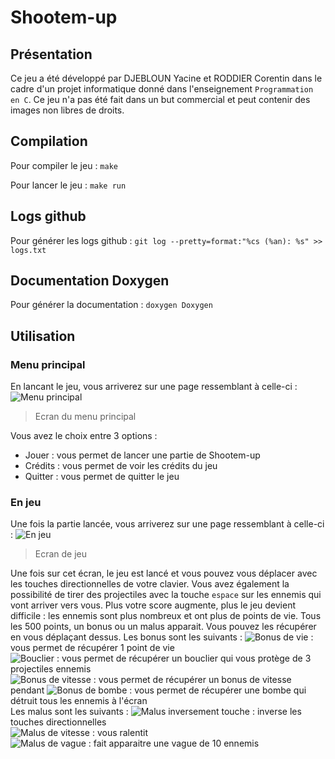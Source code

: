 # Shootem-up

## Présentation
Ce jeu a été développé par DJEBLOUN Yacine et RODDIER Corentin dans le cadre d'un projet informatique donné dans l'enseignement `Programmation en C`. Ce jeu n'a pas été fait dans un but commercial et peut contenir des images non libres de droits.

## Compilation
Pour compiler le jeu : `make`

Pour lancer le jeu : `make run`

## Logs github
Pour générer les logs github : `git log --pretty=format:"%cs (%an): %s" >> logs.txt`

## Documentation Doxygen
Pour générer la documentation : ``doxygen Doxygen``

## Utilisation
### Menu principal
En lancant le jeu, vous arriverez sur une page ressemblant à celle-ci :
![Menu principal](https://cdn.discordapp.com/attachments/1107558985785167894/1114273161891037245/Menu_game.png)
> Ecran du menu principal

Vous avez le choix entre 3 options :
- Jouer : vous permet de lancer une partie de Shootem-up
- Crédits : vous permet de voir les crédits du jeu
- Quitter : vous permet de quitter le jeu

### En jeu
Une fois la partie lancée, vous arriverez sur une page ressemblant à celle-ci :
![En jeu](https://cdn.discordapp.com/attachments/1107558985785167894/1114276491170160770/jeu_dofus.png)
> Ecran de jeu

Une fois sur cet écran, le jeu est lancé et vous pouvez vous déplacer avec les touches directionnelles de votre clavier. Vous avez également la possibilité de tirer des projectiles avec la touche `espace` sur les ennemis qui vont arriver vers vous. Plus votre score augmente, plus le jeu devient difficile : les ennemis sont plus nombreux et ont plus de points de vie. Tous les 500 points, un bonus ou un malus apparait. Vous pouvez les récupérer en vous déplaçant dessus.
Les bonus sont les suivants :
![Bonus de vie](https://media.discordapp.net/attachments/1107558985785167894/1114279616312508567/health.png) : vous permet de récupérer 1 point de vie<br/>
![Bouclier](https://media.discordapp.net/attachments/1107558985785167894/1114279617172348988/shield.png) : vous permet de récupérer un bouclier qui vous protège de 3 projectiles ennemis<br/>
![Bonus de vitesse](https://media.discordapp.net/attachments/1107558985785167894/1114279617591783585/speed.png) : vous permet de récupérer un bonus de vitesse pendant
![Bonus de bombe](https://media.discordapp.net/attachments/1107558985785167894/1114279618019598456/bomb.png) : vous permet de récupérer une bombe qui détruit tous les ennemis à l'écran<br/>
Les malus sont les suivants :
![Malus inversement touche](https://media.discordapp.net/attachments/1107558985785167894/1114284993276035152/reverse.png) : inverse les touches directionnelles<br/>
![Malus de vitesse](https://media.discordapp.net/attachments/1107558985785167894/1114284993674485760/slow.png) : vous ralentit<br/>
![Malus de vague](https://media.discordapp.net/attachments/1107558985785167894/1114284994454638682/damage.png) : fait apparaitre une vague de 10 ennemis<br/>